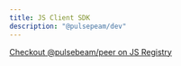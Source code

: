 ```yaml
---
title: JS Client SDK
description: "@pulsepeam/dev"
---
```


<a href="https://jsr.io/@pulsebeam/peer" target="_blank">Checkout @pulsebeam/peer on JS Registry</a>